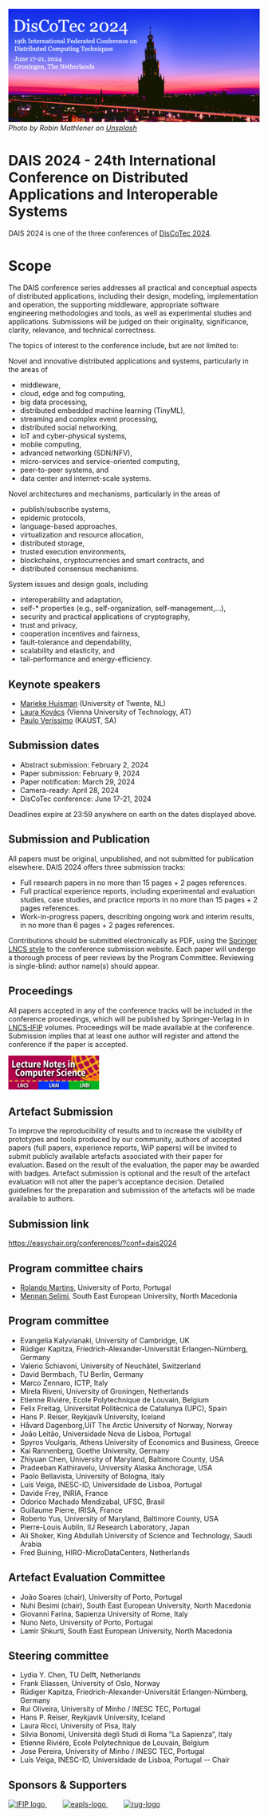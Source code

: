 [![](banner2024.v2.png)](.)
*Photo by Robin Mathlener on [Unsplash](https://unsplash.com/photos/black-concrete-building-during-night-time-3x-fuFPs-G0)* 


# DAIS 2024 - 24th International Conference on Distributed Applications and Interoperable Systems

DAIS 2024 is one of the three conferences of [DisCoTec 2024](.).

# Scope
The DAIS conference series addresses all practical and conceptual aspects of distributed applications, including their design, modeling, implementation and operation, the supporting middleware, appropriate software engineering methodologies and tools, as well as experimental studies and applications. Submissions will be judged on their originality, significance, clarity, relevance, and technical correctness.

The topics of interest to the conference include, but are not limited to:

Novel and innovative distributed applications and systems, particularly in the areas of
* middleware,
* cloud, edge and fog computing,
* big data processing,
* distributed embedded machine learning (TinyML),
* streaming and complex event processing,
* distributed social networking,
* IoT and cyber-physical systems,
* mobile computing,
* advanced networking (SDN/NFV),
* micro-services and service-oriented computing,
* peer-to-peer systems, and
* data center and internet-scale systems.

Novel architectures and mechanisms, particularly in the areas of
* publish/subscribe systems,
* epidemic protocols,
* language-based approaches,
* virtualization and resource allocation,
* distributed storage,
* trusted execution environments,
* blockchains, cryptocurrencies and smart contracts, and
* distributed consensus mechanisms.

System issues and design goals, including
* interoperability and adaptation,
* self-* properties (e.g., self-organization, self-management,...),
* security and practical applications of cryptography,
* trust and privacy,
* cooperation incentives and fairness,
* fault-tolerance and dependability,
* scalability and elasticity, and
* tail-performance and energy-efficiency.

## Keynote speakers

* [Marieke Huisman](https://wwwhome.ewi.utwente.nl/~marieke/) (University of Twente, NL)
* [Laura Kovács](http://lkovacs.com/) (Vienna University of Technology, AT)
* [Paulo Veríssimo](https://www.kaust.edu.sa/en/study/faculty/paulo-verissimo) (KAUST, SA)

## Submission dates
* Abstract submission: February 2, 2024
* Paper submission: February 9, 2024
* Paper notification: March 29, 2024
* Camera-ready: April 28, 2024
* DisCoTec conference:  June 17-21, 2024


Deadlines expire at 23:59 anywhere on earth on the dates displayed above.

## Submission and Publication

All papers must be original, unpublished, and not submitted for publication elsewhere. DAIS 2024 offers three submission tracks:

* Full research papers in no more than 15 pages + 2 pages references.
* Full practical experience reports, including experimental and evaluation studies, case studies, and practice reports in no more than 15 pages + 2 pages references.
* Work-in-progress papers, describing ongoing work and interim results, in no more than 6 pages + 2 pages references.

Contributions should be submitted electronically as PDF, using the [Springer LNCS style](https://www.springer.com/gp/computer-science/lncs/conference-proceedings-guidelines) to the conference submission website. Each paper will undergo a thorough process of peer reviews by the Program Committee. Reviewing is single-blind: author name(s) should appear.

## Proceedings
All papers accepted in any of the conference tracks will be included in the conference proceedings, which will be published by Springer-Verlag in in [LNCS-IFIP](https://www.springer.com/series/8345) volumes.
Proceedings will be made available at the conference. Submission implies that at least one author will register and attend the conference if the paper is accepted.

<img src="lncs-logo.jpg" width="182" height="68"/>

## Artefact Submission
To improve the reproducibility of results and to increase the visibility of prototypes and tools produced by our community, authors of accepted papers (full papers, experience reports, WiP papers) will be invited to submit publicly available artefacts associated with their paper for evaluation.
Based on the result of the evaluation, the paper may be awarded with badges. Artefact submission is optional and the result of the artefact evaluation will not alter the paper’s acceptance decision. Detailed guidelines for the preparation and submission of the artefacts will be made available to authors.


## Submission link

<https://easychair.org/conferences/?conf=dais2024>

<!--
## Keynote speaker

* [Peter Pietzuch](https://www.doc.ic.ac.uk/~prp/), Imperial College London, UK

## Program committee chairs
* [Marta Patino-Martínez](http://lsd.ls.fi.upm.es/Members/mpatino/) (Technical University of Madrid, Spain)
* [João Paulo](https://haslab.uminho.pt/jtpaulo) (University of Minho, Portugal)

## Program committee
* Ainhoa Azqueta, Universidad Politécnica de Madrid, Spain
* Claudio Mezzina, University Urbino, Italy
* Daniel O’Keeffe, Royal Holloway University of London, England
* Davide Frey, INRIA, France
* Emanuel Onica, Alexandru Ioan Cuza University of Iasi, Romania
* Evangelia Kalyvianaki, University of Cambridge, UK
* Etienne Riviére, Ecole Polytechnique de Louvain, Belgium
* Fábio Coelho, INESC TEC & U. Minho, Portugal
* Fábio Kon, University of São Paulo, Brazil
* Hans P. Reiser, Reykjavík University, Iceland
* Hein Meling, University of Stavanger, Norway
* João Leitão, Universidade Nova de Lisboa, Portugal
* Kostas Magoutis, University of Ioannina, Greece 
* Miguel Matos, IST INESC-ID, Universidade de Lisboa, Portugal
* Pierre-Louis Aublin, IIJ Research Laboratory, Japan
* Pierre Sutra, Telecom SudParis, France
* Romain Rouvoy, University of Lille, France
* Silvia Bonomi, Università degli Studi di Roma “La Sapienza”, Italy
* Spyros Voulgaris, Athens University of Economics and Business, Greece
* Valerio Schiavoni, University of Neuchâtel, Switzerland
* Vana Kalogeraki, Athens University of Economics and Business, Greece
* Vincenzo Gulisano, Chalmers University, Sweden

## Artefact Evaluation Committee
* António Sousa (chair), INESC TEC & U. Minho, Portugal
* Bijun Li, Hainan Normal University, China
* Cláudia Brito, INESC TEC & U. Minho, Portugal
* Christian Berger, University of Passau, Germany
* Giovanni Farina, Sapienza University of Rome, Italy
* Nuno Dionísio, LASIGE & Faculdade de Ciências, Universidade de Lisboa, Portugal
* Robin Vassantlal, LASIGE & Faculdade de Ciências, Universidade de Lisboa, Portugal
* Tânia Esteves, INESC TEC & U. Minho, Portugal
* Vinícius Vielmo Cogo (chair), LASIGE & Faculdade de Ciências, Universidade de Lisboa, Portugal

* Christian Berger, University of Passau, Germany
* Giovanni Farina, Sapienza University of Rome, Italy
* Bijun Li, Hainan Normal University, China
-->

## Program committee chairs
* [Rolando Martins](https://www.dcc.fc.up.pt/~rmartins/), University of Porto, Portugal
* [Mennan Selimi](https://mvdsi.seeu.edu.mk/mselimi/), South East European University, North Macedonia

## Program committee
* Evangelia Kalyvianaki, University of Cambridge, UK
* Rüdiger Kapitza, Friedrich-Alexander-Universität Erlangen-Nürnberg, Germany
* Valerio Schiavoni, University of Neuchâtel, Switzerland
* David Bermbach, TU Berlin, Germany
* Marco Zennaro, ICTP, Italy
* Mirela Riveni, University of Groningen, Netherlands
* Etienne Riviére, Ecole Polytechnique de Louvain, Belgium
* Felix Freitag, Universitat Politècnica de Catalunya (UPC), Spain
* Hans P. Reiser, Reykjavík University, Iceland
* Håvard Dagenborg,UiT The Arctic University of Norway, Norway
* João Leitão, Universidade Nova de Lisboa, Portugal
* Spyros Voulgaris, Athens University of Economics and Business, Greece
* Kai Rannenberg, Goethe University, Germany
* Zhiyuan Chen, University of Maryland, Baltimore County, USA
* Pradeeban Kathiravelu, University Alaska Anchorage, USA
* Paolo Bellavista, University of Bologna, Italy
* Luís Veiga, INESC-ID, Universidade de Lisboa, Portugal
* Davide Frey, INRIA, France
* Odorico Machado Mendizabal, UFSC, Brasil
* Guillaume Pierre, IRISA, France
* Roberto Yus, University of Maryland, Baltimore County, USA
* Pierre-Louis Aublin, IIJ Research Laboratory, Japan
* Ali Shoker, King Abdullah University of Science and Technology, Saudi Arabia
* Fred Buining, HIRO-MicroDataCenters, Netherlands
  
## Artefact Evaluation Committee
* João Soares (chair), University of Porto, Portugal
* Nuhi Besimi (chair), South East European University, North Macedonia
* Giovanni Farina, Sapienza University of Rome, Italy
* Nuno Neto, University of Porto, Portugal
* Lamir Shkurti, South East European University, North Macedonia

## Steering committee
* Lydia Y. Chen, TU Delft, Netherlands
* Frank Eliassen, University of Oslo, Norway
* Rüdiger Kapitza, Friedrich-Alexander-Universität Erlangen-Nürnberg, Germany
* Rui Oliveira, University of Minho / INESC TEC, Portugal
* Hans P. Reiser, Reykjavik University, Iceland
* Laura Ricci, University of Pisa, Italy
* Silvia Bonomi, Università degli Studi di Roma "La Sapienza”, Italy
* Etienne Riviére, Ecole Polytechnique de Louvain, Belgium
* Jose Pereira, University of Minho / INESC TEC, Portugal
* Luís Veiga, INESC-ID, Universidade de Lisboa, Portugal -- Chair

<!--
## More Information

For additional information, please contact the Program Committee Co-chairs: <dais2023@easychair.org>
-->

## Sponsors & Supporters

<a href="https://www.ifip.org">
  <img alt="IFIP logo" src="https://encrypted-tbn0.gstatic.com/images?q=tbn:ANd9GcS-EpsUS6bK4HbtbQ12Do2lkYu998ZGaXNCTWG4bxbd11vWDMDi" height="90px">
</a>
&nbsp;   &nbsp;   &nbsp;   &nbsp;
<a href="https://eapls.org">
<img alt="eapls-logo" src="https://www.discotec.org/2021/EAPLS_logo.jpg" height="90px">
</a>
&nbsp;   &nbsp;   &nbsp;   &nbsp;
<a href="http://rug.nl">
<img alt="rug-logo" src="https://www.rug.nl/about-ug/practical-matters/huisstijl/logobank-new/corporatelogo/corporatelogorood/rugr_logoen_rood_rgb.jpg" height="90px">
</a>
